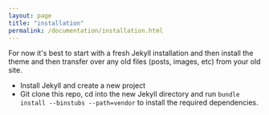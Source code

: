```yaml
---
layout: page
title: "installation"
permalink: /documentation/installation.html
--- 
```

For now it's best to start with a fresh Jekyll installation and then install the theme and then transfer over any old files (posts, images, etc) from your old site.

* Install Jekyll and create a new project
* Git clone this repo, cd into the new Jekyll directory and run `bundle install --binstubs --path=vendor` to install the required dependencies.
